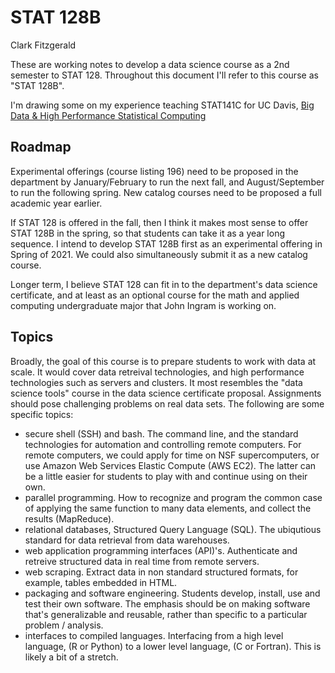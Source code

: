 # STAT 128B

Clark Fitzgerald

These are working notes to develop a data science course as a 2nd semester to STAT 128.
Throughout this document I'll refer to this course as "STAT 128B".

I'm drawing some on my experience teaching STAT141C for UC Davis, [Big Data & High Performance Statistical Computing](https://github.com/clarkfitzg/sta141c-winter19)

## Roadmap

Experimental offerings (course listing 196) need to be proposed in the department by January/February to run the next fall, and August/September to run the following spring.
New catalog courses need to be proposed a full academic year earlier.

If STAT 128 is offered in the fall, then I think it makes most sense to offer STAT 128B in the spring, so that students can take it as a year long sequence.
I intend to develop STAT 128B first as an experimental offering in Spring of 2021.
We could also simultaneously submit it as a new catalog course.

Longer term, I believe STAT 128 can fit in to the department's data science certificate, and at least as an optional course for the math and applied computing undergraduate major that John Ingram is working on.


## Topics

Broadly, the goal of this course is to prepare students to work with data at scale.
It would cover data retreival technologies, and high performance technologies such as servers and clusters.
It most resembles the "data science tools" course in the data science certificate proposal.
Assignments should pose challenging problems on real data sets.
The following are some specific topics:

- secure shell (SSH) and bash.
    The command line, and the standard technologies for automation and controlling remote computers.
    For remote computers, we could apply for time on NSF supercomputers, or use Amazon Web Services Elastic Compute (AWS EC2).
    The latter can be a little easier for students to play with and continue using on their own.
- parallel programming.
    How to recognize and program the common case of applying the same function to many data elements, and collect the results (MapReduce).
- relational databases, Structured Query Language (SQL).
    The ubiqutious standard for data retrieval from data warehouses.
- web application programming interfaces (API)'s.
    Authenticate and retreive structured data in real time from remote servers.
- web scraping.
    Extract data in non standard structured formats, for example, tables embedded in HTML.
- packaging and software engineering.
    Students develop, install, use and test their own software.
    The emphasis should be on making software that's generalizable and reusable, rather than specific to a particular problem / analysis.
- interfaces to compiled languages.
    Interfacing from a high level language, (R or Python) to a lower level language, (C or Fortran).
    This is likely a bit of a stretch.

